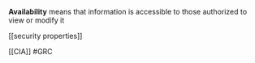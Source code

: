 **Availability** means that information is accessible to those authorized to view or modify it


[[security properties]]

[[CIA]] #GRC
